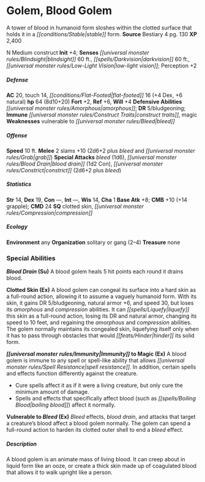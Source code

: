 ﻿---
cssclass: [monsters]
title1: Golem, Blood Golem
desc_short: A tower of blood in humanoid form sloshes within the clotted surface that
  holds it in a stable form.
title2: Blood Golem
CR: 6
sources:
- name: Bestiary 4
  page: 130
  link: http://paizo.com/products/btpy91ds?Pathfinder-Roleplaying-Game-Bestiary-4
XP: 2400
alignment: N
size: Medium
type: construct
initiative:
  bonus: 4
senses:
  blindsight: 60
  darkvision: 60
  low-light vision: true
AC:
  AC: 20
  touch: 14
  flat_footed: 16
  components:
    dex: 4
    natural: 6
HP:
  HP: 64
  long: 8d10+20
saves:
  fort: 2
  ref: 6
  will: 4
defensive_abilities:
- amorphous
DR:
- amount: 5
  weakness: bludgeoning
immunities:
- construct traits
- magic
weaknesses:
- vulnerable to bleed
speeds:
  base: 10
attacks:
  melee:
  - - text: 2 slams +10 (2d6+2 plus bleed and grab)
      entries:
      - - damage: 2d6+2
        - effect: bleed
        - effect: grab
      count: 2
      attack: slams
      bonus:
      - 10
  special:
  - bleed (1d6)
  - blood drain (1d2 Con)
  - constrict (2d6+2 plus bleed)
ability_scores:
  STR: 14
  DEX: 19
  CON:
  INT:
  WIS: 14
  CHA: 1
BAB: 8
CMB: 10
CMB_other: +14 grapple
CMD: 24
skills: {}
special_qualities:
- clotted skin
- compression
ecology:
  environment: any
  organization: solitary or gang (2-4)
  treasure_type: none
special_abilities:
  Blood Drain (Su): A blood golem heals 5 hit points each round it drains blood.
  Clotted Skin (Ex): A blood golem can congeal its surface into a hard skin as a full-round
    action, allowing it to assume a vaguely humanoid form. With its skin, it gains
    DR 5/bludgeoning, natural armor +6, and speed 30, but loses its amorphous and
    compression abilities. It can liquefy this skin as a full-round action, losing
    its DR and natural armor, changing its speed to 10 feet, and regaining the amorphous
    and compression abilities. The golem normally maintains its congealed skin, liquefying
    itself only when it has to pass through obstacles that would hinder its solid
    form.
  Immunity to Magic (Ex): A blood golem is immune to any spell or spell-like ability
    that allows spell resistance. In addition, certain spells and effects function
    differently against the creature. Cure spells affect it as if it were a living
    creature, but only cure the minimum amount of damage.Spells and effects that specifically
    affect blood (such as boiling bloodAPG) affect it normally.
  Vulnerable to Bleed (Ex): Bleed effects, blood drain, and attacks that target a
    creature's blood affect a blood golem normally. The golem can spend a full-round
    action to harden its clotted outer shell to end a bleed effect.
desc_long: A blood golem is an animate mass of living blood. It can creep about in
  liquid form like an ooze, or create a thick skin made up of coagulated blood that
  allows it to walk upright like a person.

---

# Golem, Blood Golem
A tower of blood in humanoid form sloshes within the clotted surface that holds it in a _[[conditions/Stable|stable]]_ form.
**Source** Bestiary 4 pg. 130
**XP** 2,400

N Medium construct
**Init** +4; **Senses** _[[universal monster rules/Blindsight|blindsight]]_ 60 ft., _[[spells/Darkvision|darkvision]]_ 60 ft., _[[universal monster rules/Low-Light Vision|low-light vision]]_; Perception +2

##### Defense

**AC** 20, touch 14, _[[conditions/Flat-Footed|flat-footed]]_ 16 (+4 Dex, +6 natural)
**hp** 64 (8d10+20)
**Fort** +2, **Ref** +6, **Will** +4
**Defensive Abilities** _[[universal monster rules/Amorphous|amorphous]]_; **DR** 5/bludgeoning; **Immune** _[[universal monster rules/Construct Traits|construct traits]]_, magic
**Weaknesses** vulnerable to _[[universal monster rules/Bleed|bleed]]_

##### Offense
**Speed** 10 ft.
**Melee** 2 slams +10 (2d6+2 plus _bleed_ and _[[universal monster rules/Grab|grab]]_)
**Special Attacks** _bleed_ (1d6), _[[universal monster rules/Blood Drain|blood drain]]_ (1d2 Con), _[[universal monster rules/Constrict|constrict]]_ (2d6+2 plus _bleed_)

##### Statistics
**Str** 14, **Dex** 19, **Con** —, **Int** —, **Wis** 14, **Cha** 1
**Base Atk** +8; **CMB** +10 (+14 grapple); **CMD** 24
**SQ** clotted skin, _[[universal monster rules/Compression|compression]]_

##### Ecology

**Environment** any
**Organization** solitary or gang (2–4)
**Treasure** none

### Special Abilities

**_Blood Drain_ (Su)** A blood golem heals 5 hit points each round it drains blood.

**Clotted Skin (Ex)** A blood golem can congeal its surface into a hard skin as a full-round action, allowing it to assume a vaguely humanoid form. With its skin, it gains DR 5/bludgeoning, natural armor +6, and speed 30, but loses its _amorphous_ and _compression_ abilities. It can _[[spells/Liquefy|liquefy]]_ this skin as a full-round action, losing its DR and natural armor, changing its speed to 10 feet, and regaining the _amorphous_ and _compression_ abilities. The golem normally maintains its congealed skin, liquefying itself only when it has to pass through obstacles that would _[[feats/Hinder|hinder]]_ its solid form.

**_[[universal monster rules/Immunity|Immunity]]_ to Magic (Ex)** A blood golem is immune to any spell or spell-like ability that allows _[[universal monster rules/Spell Resistance|spell resistance]]_. In addition, certain spells and effects function differently against the creature.

* Cure spells affect it as if it were a living creature, but only cure the minimum amount of damage.
* Spells and effects that specifically affect blood (such as _[[spells/Boiling Blood|boiling blood]]_) affect it normally.

**Vulnerable to _Bleed_ (Ex)** _Bleed_ effects, _blood drain_, and attacks that target a creature’s blood affect a blood golem normally. The golem can spend a full-round action to harden its clotted outer shell to end a _bleed_ effect.

##### Description

A blood golem is an animate mass of living blood. It can creep about in liquid form like an ooze, or create a thick skin made up of coagulated blood that allows it to walk upright like a person.